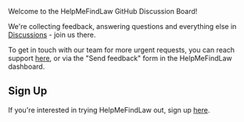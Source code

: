 Welcome to the HelpMeFindLaw GitHub Discussion Board!

We're collecting feedback, answering questions and everything else in [Discussions](https://github.com/helpmefindlaw/discussion/discussions) - join us there.

To get in touch with our team for more urgent requests, you can reach support [here](https://support.helpmefindlaw.com), or via the "Send feedback" form in the HelpMeFindLaw dashboard. 

## Sign Up

If you're interested in trying HelpMeFindLaw out, sign up [here](https://helpmefindlaw.com/auth/sign-up). 

